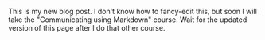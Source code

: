 This is my new blog post. I don't know how to fancy-edit this, but soon I will take 
the "Communicating using Markdown" course. Wait for the updated version of this page 
after I do that other course.  
